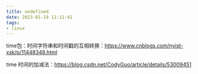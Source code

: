```yaml
---
title: undefined
date: 2023-01-19 11:11:41
tags:
- linux
---
```


time包：时间字符串和时间戳的互相转换：https://www.cnblogs.com/nyist-xsk/p/11448348.html

time 时间的加减法：https://blog.csdn.net/CodyGuo/article/details/53009451

